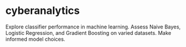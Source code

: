# cyberanalytics
Explore classifier performance in machine learning. Assess Naive Bayes, Logistic Regression, and Gradient Boosting on varied datasets. Make informed model choices.
